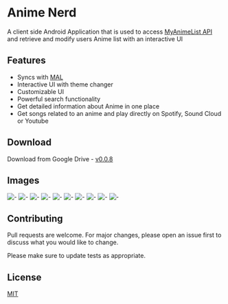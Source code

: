 # Anime Nerd

A client side Android Application that is used to access [MyAnimeList API](https://myanimelist.net/apiconfig) and retrieve and modify users Anime list with an interactive UI


## Features

- Syncs with [MAL](https://myanimelist.net)
- Interactive UI with theme changer
- Customizable UI
- Powerful search functionality
- Get detailed information about Anime in one place
- Get songs related to an anime and play directly on Spotify, Sound Cloud or Youtube

## Download

Download from Google Drive - [v0.0.8](https://drive.google.com/file/d/1QRNDZ8GH0yJILTRBqxGZPRtTWzyBa-Su/view?usp=sharing)

## Images

![-](/public/pic1.jpeg) ![-](/public/pic2.jpeg) 
![-](/public/pic3.jpeg) ![-](/public/pic4.jpeg) 
![-](/public/pic5.jpeg) 
![-](/public/pic6.jpeg) 
![-](/public/pic7.jpeg) 
![-](/public/pic8.jpeg) 
![-](/public/pic9.jpeg) 
![-](/public/pic10.jpeg) 

## Contributing
Pull requests are welcome. For major changes, please open an issue first to discuss what you would like to change.

Please make sure to update tests as appropriate.

## License
[MIT](https://choosealicense.com/licenses/mit/)
